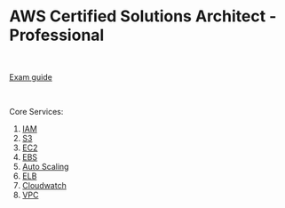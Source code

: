 # AWS Certified Solutions Architect - Professional
<br/>

[Exam guide](/page/architect/900_exam)

<br/>

Core Services:  

1. [IAM](/page/architect/001_iam)
2. [S3](/page/architect/002_s3)
3. [EC2](/page/architect/003_ec2)
4. [EBS](/page/architect/004_ebs)
5. [Auto Scaling](/page/architect/005_autoscaling)
6. [ELB](/page/architect/006_elb)
7. [Cloudwatch](/page/architect/007_cloudwatch)
8. [VPC](/page/architect/008_vpc)
